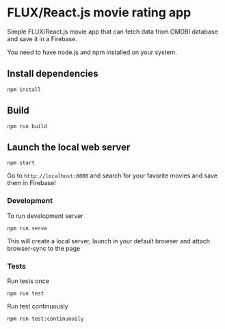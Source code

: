 # FLUX/React.js movie rating app

Simple FLUX/React.js movie app that can fetch data from OMDBI database and save it in a Firebase.

You need to have node.js and npm installed on your system.

## Install dependencies

`npm install`

## Build

`npm run build`

## Launch the local web server

`npm start`

Go to `http://localhost:8000` and search for your favorite movies and save them in Firebase!

### Development

To run development server

`npm run serve`

This will create a local server, launch in your default browser and attach browser-sync to the page

### Tests

Run tests once

`npm run test`

Run test continuously

`npm run test:continuously`
